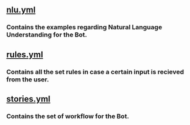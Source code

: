 ## [nlu.yml](https://github.com/itsDV7/Chatbot_DiabetesAdvisor/blob/main/data/nlu.yml)
### Contains the examples regarding Natural Language Understanding for the Bot.
## [rules.yml](https://github.com/itsDV7/Chatbot_DiabetesAdvisor/blob/main/data/rules.yml)
### Contains all the set rules in case a certain input is recieved from the user.
## [stories.yml](https://github.com/itsDV7/Chatbot_DiabetesAdvisor/blob/main/data/stories.yml)
### Contains the set of workflow for the Bot.
